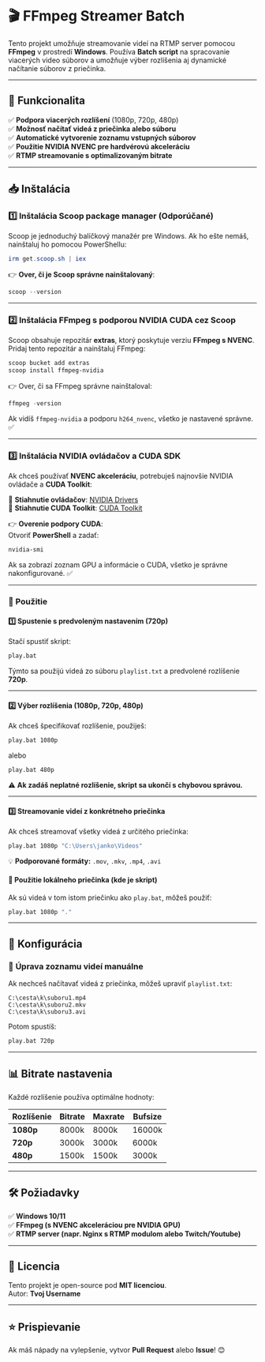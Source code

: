# 🎬 FFmpeg Streamer Batch

Tento projekt umožňuje streamovanie videí na RTMP server pomocou **FFmpeg** v prostredí **Windows**. Používa **Batch script** na spracovanie viacerých video súborov a umožňuje výber rozlíšenia aj dynamické načítanie súborov z priečinka.

---

## 📌 Funkcionalita
✅ **Podpora viacerých rozlíšení** (1080p, 720p, 480p)  
✅ **Možnosť načítať videá z priečinka alebo súboru**  
✅ **Automatické vytvorenie zoznamu vstupných súborov**  
✅ **Použitie NVIDIA NVENC pre hardvérovú akceleráciu**  
✅ **RTMP streamovanie s optimalizovaným bitrate**  

---

## 📥 Inštalácia

### 1️⃣ **Inštalácia Scoop package manager** (Odporúčané)
Scoop je jednoduchý balíčkový manažér pre Windows. Ak ho ešte nemáš, nainštaluj ho pomocou PowerShellu:

```powershell
irm get.scoop.sh | iex
```

👉 **Over, či je Scoop správne nainštalovaný**:  
```powershell
scoop --version
```

---

### 2️⃣ **Inštalácia FFmpeg s podporou NVIDIA CUDA cez Scoop**
Scoop obsahuje repozitár **extras**, ktorý poskytuje verziu **FFmpeg s NVENC**. Pridaj tento repozitár a nainštaluj FFmpeg:

```powershell
scoop bucket add extras
scoop install ffmpeg-nvidia
```

👉 Over, či sa FFmpeg správne nainštaloval:
```powershell
ffmpeg -version
```
Ak vidíš `ffmpeg-nvidia` a podporu `h264_nvenc`, všetko je nastavené správne. ✅

---

### 3️⃣ **Inštalácia NVIDIA ovládačov a CUDA SDK**  
Ak chceš používať **NVENC akceleráciu**, potrebuješ najnovšie NVIDIA ovládače a **CUDA Toolkit**:

🔹 **Stiahnutie ovládačov**: [NVIDIA Drivers](https://www.nvidia.com/download/index.aspx)  
🔹 **Stiahnutie CUDA Toolkit**: [CUDA Toolkit](https://developer.nvidia.com/cuda-downloads)  

👉 **Overenie podpory CUDA**:  
Otvoriť **PowerShell** a zadať:
```powershell
nvidia-smi
```
Ak sa zobrazí zoznam GPU a informácie o CUDA, všetko je správne nakonfigurované. ✅

---

### 🚀 Použitie

#### 1️⃣ **Spustenie s predvoleným nastavením (720p)**
Stačí spustiť skript:
```sh
play.bat
```
Týmto sa použijú videá zo súboru `playlist.txt` a predvolené rozlíšenie **720p**.

---

#### 2️⃣ **Výber rozlíšenia (1080p, 720p, 480p)**
Ak chceš špecifikovať rozlíšenie, použiješ:
```sh
play.bat 1080p
```
alebo
```sh
play.bat 480p
```
⚠️ **Ak zadáš neplatné rozlíšenie, skript sa ukončí s chybovou správou.**

---

#### 3️⃣ **Streamovanie videí z konkrétneho priečinka**
Ak chceš streamovať všetky videá z určitého priečinka:
```sh
play.bat 1080p "C:\Users\janko\Videos"
```
💡 **Podporované formáty:** `.mov`, `.mkv`, `.mp4`, `.avi`  

#### 📂 **Použitie lokálneho priečinka (kde je skript)**
Ak sú videá v tom istom priečinku ako `play.bat`, môžeš použiť:  
```sh
play.bat 1080p "."
```

---

## 🔧 Konfigurácia

### 📝 **Úprava zoznamu videí manuálne**
Ak nechceš načítavať videá z priečinka, môžeš upraviť `playlist.txt`:
```
C:\cesta\k\suboru1.mp4
C:\cesta\k\suboru2.mkv
C:\cesta\k\suboru3.avi
```
Potom spustíš:
```sh
play.bat 720p
```

---

## 📊 Bitrate nastavenia
Každé rozlíšenie používa optimálne hodnoty:

| Rozlíšenie | Bitrate  | Maxrate | Bufsize  |
|------------|---------|---------|----------|
| **1080p**  | 8000k   | 8000k   | 16000k   |
| **720p**   | 3000k   | 3000k   | 6000k    |
| **480p**   | 1500k   | 1500k   | 3000k    |

---

## 🛠 Požiadavky
✅ **Windows 10/11**  
✅ **FFmpeg (s NVENC akceleráciou pre NVIDIA GPU)**  
✅ **RTMP server (napr. Nginx s RTMP modulom alebo Twitch/Youtube)**  

---

## 📝 Licencia
Tento projekt je open-source pod **MIT licenciou**.  
Autor: **Tvoj Username**  

---

## ⭐ Prispievanie
Ak máš nápady na vylepšenie, vytvor **Pull Request** alebo **Issue**! 😊
